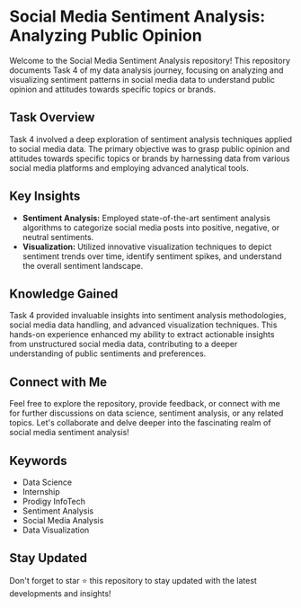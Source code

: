 # Social Media Sentiment Analysis: Analyzing Public Opinion

Welcome to the Social Media Sentiment Analysis repository! This repository documents Task 4 of my data analysis journey, focusing on analyzing and visualizing sentiment patterns in social media data to understand public opinion and attitudes towards specific topics or brands.

## Task Overview

Task 4 involved a deep exploration of sentiment analysis techniques applied to social media data. The primary objective was to grasp public opinion and attitudes towards specific topics or brands by harnessing data from various social media platforms and employing advanced analytical tools.

## Key Insights

- **Sentiment Analysis:** Employed state-of-the-art sentiment analysis algorithms to categorize social media posts into positive, negative, or neutral sentiments.
- **Visualization:** Utilized innovative visualization techniques to depict sentiment trends over time, identify sentiment spikes, and understand the overall sentiment landscape.

## Knowledge Gained

Task 4 provided invaluable insights into sentiment analysis methodologies, social media data handling, and advanced visualization techniques. This hands-on experience enhanced my ability to extract actionable insights from unstructured social media data, contributing to a deeper understanding of public sentiments and preferences.

## Connect with Me

Feel free to explore the repository, provide feedback, or connect with me for further discussions on data science, sentiment analysis, or any related topics. Let's collaborate and delve deeper into the fascinating realm of social media sentiment analysis!

## Keywords

- Data Science
- Internship
- Prodigy InfoTech
- Sentiment Analysis
- Social Media Analysis
- Data Visualization

## Stay Updated

Don't forget to star ⭐ this repository to stay updated with the latest developments and insights!
